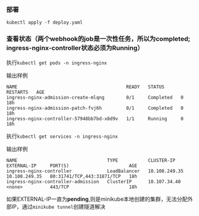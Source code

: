 ### 部署

 ```
 kubectl apply -f deploy.yaml
 ```
### 查看状态（两个webhook的job是一次性任务，所以为completed; ingress-nginx-controller状态必须为Running）

 执行`kubectl get pods -n ingress-nginx`

 输出样例

 ```
 NAME                                        READY   STATUS      RESTARTS   AGE
 ingress-nginx-admission-create-mlqng        0/1     Completed   0          18h
 ingress-nginx-admission-patch-fvj6h         0/1     Completed   0          18h
 ingress-nginx-controller-57948bb7bd-x8d9v   1/1     Running     0          18h
 ```

 执行`kubectl get services -n ingress-nginx`

 输出样例

 ```
 NAME                                 TYPE           CLUSTER-IP      EXTERNAL-IP     PORT(S)                      AGE
 ingress-nginx-controller             LoadBalancer   10.108.249.35   10.108.249.35   80:31741/TCP,443:31871/TCP   18h
 ingress-nginx-controller-admission   ClusterIP      10.107.34.40    <none>          443/TCP                      18h
 ```

 如果EXTERNAL-IP一直为**pending**,则是minikube本地创建的集群，无法分配外部IP，通过`minikube tunnel`创建隧道解决
